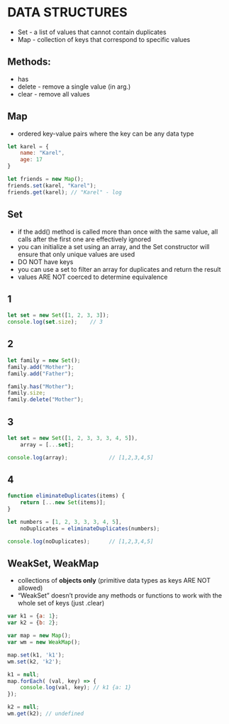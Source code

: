 # DATA STRUCTURES
* Set - a list of values that cannot contain duplicates
* Map - collection of keys that correspond to specific values

## Methods:

* has
* delete - remove a single value (in arg.)
* clear - remove all values


## Map
* ordered key-value pairs where the key can be any data type
```javascript
let karel = {
    name: "Karel",
    age: 17
}

let friends = new Map();
friends.set(karel, "Karel");
friends.get(karel); // "Karel" - log
```

## Set
* if the add() method is called more than once with the same value, all calls after the first one are effectively ignored
* you can initialize a set using an array, and the Set constructor will ensure that only unique values are used
* DO NOT have keys
* you can use a set to filter an array for duplicates and return the result
* values ARE NOT coerced to determine equivalence

## 1
```javascript
let set = new Set([1, 2, 3, 3]);
console.log(set.size);    // 3
```

## 2
```javascript
let family = new Set();
family.add("Mother");
family.add("Father");

family.has("Mother");
family.size;
family.delete("Mother");

```

## 3
```javascript
let set = new Set([1, 2, 3, 3, 3, 4, 5]),
    array = [...set];

console.log(array);             // [1,2,3,4,5]
```

## 4
```javascript
function eliminateDuplicates(items) {
    return [...new Set(items)];
}

let numbers = [1, 2, 3, 3, 3, 4, 5],
    noDuplicates = eliminateDuplicates(numbers);

console.log(noDuplicates);      // [1,2,3,4,5]
```




## WeakSet, WeakMap
* collections of **objects only** (primitive data types as keys ARE NOT allowed)
* “WeakSet” doesn’t provide any methods or functions to work with the whole set of keys (just .clear)


```js
var k1 = {a: 1};
var k2 = {b: 2};

var map = new Map();
var wm = new WeakMap();

map.set(k1, 'k1');
wm.set(k2, 'k2');

k1 = null;
map.forEach( (val, key) => {
    console.log(val, key); // k1 {a: 1}
});

k2 = null;
wm.get(k2); // undefined
```
